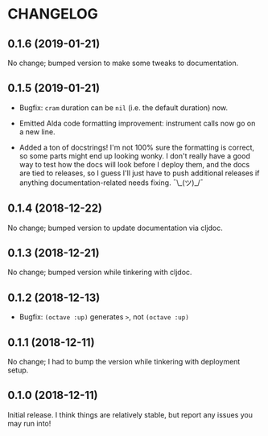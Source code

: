 # CHANGELOG

## 0.1.6 (2019-01-21)

No change; bumped version to make some tweaks to documentation.

## 0.1.5 (2019-01-21)

* Bugfix: `cram` duration can be `nil` (i.e. the default duration) now.

* Emitted Alda code formatting improvement: instrument calls now go on a new
  line.

* Added a ton of docstrings! I'm not 100% sure the formatting is correct, so
  some parts might end up looking wonky. I don't really have a good way to test
  how the docs will look before I deploy them, and the docs are tied to
  releases, so I guess I'll just have to push additional releases if anything
  documentation-related needs fixing. ¯\\\_(ツ)\_/¯

## 0.1.4 (2018-12-22)

No change; bumped version to update documentation via cljdoc.

## 0.1.3 (2018-12-21)

No change; bumped version while tinkering with cljdoc.

## 0.1.2 (2018-12-13)

* Bugfix: `(octave :up)` generates `>`, not `(octave :up)`

## 0.1.1 (2018-12-11)

No change; I had to bump the version while tinkering with deployment setup.

## 0.1.0 (2018-12-11)

Initial release. I think things are relatively stable, but report any issues you
may run into!

